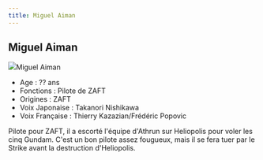 ```yaml
---
title: Miguel Aiman
---
```


Miguel Aiman
------------

![](/images/stories/saga/gundamseed/images/miguel/miguel.jpg)Miguel Aiman   
- Age : ?? ans   
- Fonctions : Pilote de ZAFT   
- Origines : ZAFT   
- Voix Japonaise : Takanori Nishikawa  
- Voix Française : Thierry Kazazian/Frédéric Popovic


Pilote pour ZAFT, il a escorté l'équipe d'Athrun sur Heliopolis pour voler les cinq Gundam. C'est un bon pilote assez fougueux, mais il se fera tuer par le Strike avant la destruction d'Heliopolis.


